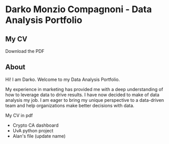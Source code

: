 # Darko Monzio Compagnoni - Data Analysis Portfolio

## My CV

Download the PDF

## About

Hi! I am Darko. Welcome to my Data Analysis Portfolio. 

My experience in marketing has provided me with a deep understanding of how to leverage data to drive results. I have now decided to make of data analysis my job. I am eager to bring my unique perspective to a data-driven team and help organizations make better decisions with data.

My CV in pdf



- Crypto CA dashboard
- UvA python project
- Alan's file (update name)
